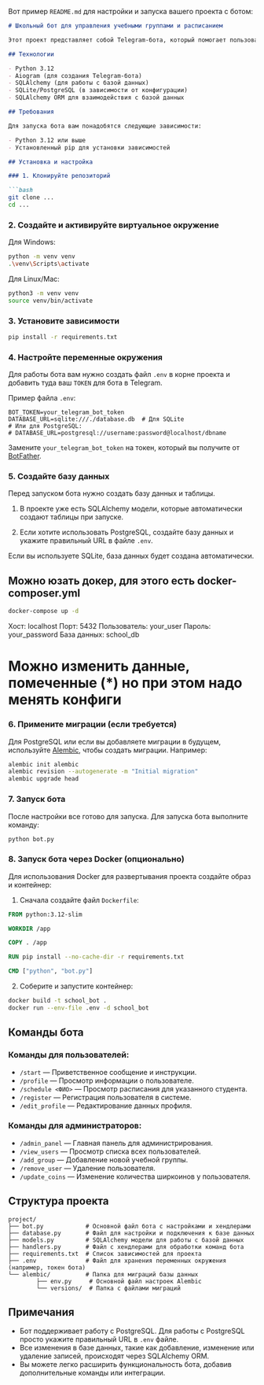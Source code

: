 Вот пример `README.md` для настройки и запуска вашего проекта с ботом:

```markdown
# Школьный бот для управления учебными группами и расписанием

Этот проект представляет собой Telegram-бота, который помогает пользователям взаимодействовать с базой данных, управлять профилями, группами, расписанием, а также использовать ширкоины для различных функций.

## Технологии

- Python 3.12
- Aiogram (для создания Telegram-бота)
- SQLAlchemy (для работы с базой данных)
- SQLite/PostgreSQL (в зависимости от конфигурации)
- SQLAlchemy ORM для взаимодействия с базой данных

## Требования

Для запуска бота вам понадобятся следующие зависимости:

- Python 3.12 или выше
- Установленный pip для установки зависимостей

## Установка и настройка

### 1. Клонируйте репозиторий

```bash
git clone ...
cd ...
```

### 2. Создайте и активируйте виртуальное окружение

Для Windows:

```bash
python -m venv venv
.\venv\Scripts\activate
```

Для Linux/Mac:

```bash
python3 -m venv venv
source venv/bin/activate
```

### 3. Установите зависимости

```bash
pip install -r requirements.txt
```

### 4. Настройте переменные окружения

Для работы бота вам нужно создать файл `.env` в корне проекта и добавить туда ваш `TOKEN` для бота в Telegram.

Пример файла `.env`:

```env
BOT_TOKEN=your_telegram_bot_token
DATABASE_URL=sqlite:///./database.db  # Для SQLite
# Или для PostgreSQL:
# DATABASE_URL=postgresql://username:password@localhost/dbname
```

Замените `your_telegram_bot_token` на токен, который вы получите от [BotFather](https://core.telegram.org/bots#botfather).

### 5. Создайте базу данных

Перед запуском бота нужно создать базу данных и таблицы.

1. В проекте уже есть SQLAlchemy модели, которые автоматически создают таблицы при запуске.

2. Если хотите использовать PostgreSQL, создайте базу данных и укажите правильный URL в файле `.env`.

Если вы используете SQLite, база данных будет создана автоматически.


## Можно юзать докер, для этого есть docker-composer.yml

```bash
docker-compose up -d
```

Хост: localhost
Порт: 5432
Пользователь: your_user
Пароль: your_password
База данных: school_db

# Можно изменить данные, помеченные (*) но при этом надо менять конфиги 


### 6. Примените миграции (если требуется)

Для PostgreSQL или если вы добавляете миграции в будущем, используйте [Alembic](https://alembic.sqlalchemy.org/en/latest/), чтобы создать миграции. Например:

```bash
alembic init alembic
alembic revision --autogenerate -m "Initial migration"
alembic upgrade head
```

### 7. Запуск бота

После настройки все готово для запуска. Для запуска бота выполните команду:

```bash
python bot.py
```

### 8. Запуск бота через Docker (опционально)

Для использования Docker для развертывания проекта создайте образ и контейнер:

1. Сначала создайте файл `Dockerfile`:

```dockerfile
FROM python:3.12-slim

WORKDIR /app

COPY . /app

RUN pip install --no-cache-dir -r requirements.txt

CMD ["python", "bot.py"]
```

2. Соберите и запустите контейнер:

```bash
docker build -t school_bot .
docker run --env-file .env -d school_bot
```

## Команды бота

### Команды для пользователей:
- `/start` — Приветственное сообщение и инструкции.
- `/profile` — Просмотр информации о пользователе.
- `/schedule <ФИО>` — Просмотр расписания для указанного студента.
- `/register` — Регистрация пользователя в системе.
- `/edit_profile` — Редактирование данных профиля.

### Команды для администраторов:
- `/admin_panel` — Главная панель для администрирования.
- `/view_users` — Просмотр списка всех пользователей.
- `/add_group` — Добавление новой учебной группы.
- `/remove_user` — Удаление пользователя.
- `/update_coins` — Изменение количества ширкоинов у пользователя.

## Структура проекта

```
project/
├── bot.py            # Основной файл бота с настройками и хендлерами
├── database.py       # Файл для настройки и подключения к базе данных
├── models.py         # SQLAlchemy модели для работы с базой данных
├── handlers.py       # Файл с хендлерами для обработки команд бота
├── requirements.txt  # Список зависимостей для проекта
├── .env              # Файл для хранения переменных окружения (например, токен бота)
└── alembic/          # Папка для миграций базы данных
        ├── env.py     # Основной файл настроек Alembic
        └── versions/  # Папка с файлами миграций

```

## Примечания

- Бот поддерживает работу с PostgreSQL. Для работы с PostgreSQL просто укажите правильный URL в `.env` файле.
- Все изменения в базе данных, такие как добавление, изменение или удаление записей, происходят через SQLAlchemy ORM.
- Вы можете легко расширить функциональность бота, добавив дополнительные команды или интеграции.
